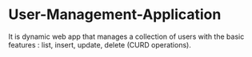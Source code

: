 # User-Management-Application
It is dynamic web app that manages a collection of users with the basic features : list, insert, update, delete (CURD operations). 
